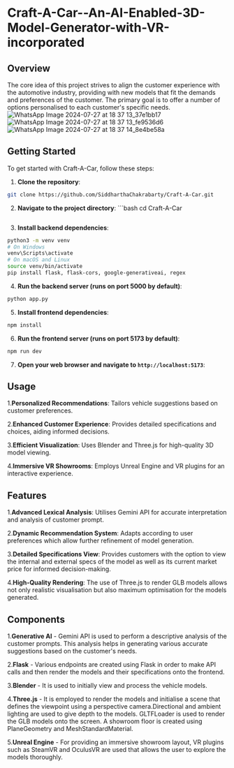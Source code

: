 # Craft-A-Car--An-AI-Enabled-3D-Model-Generator-with-VR-incorporated
## Overview
The core idea of this project strives to align the customer experience with the automotive industry, providing with new models that fit the demands and preferences of the customer. The primary goal is to offer a number of options personalised to each customer's specific needs.
![WhatsApp Image 2024-07-27 at 18 37 13_37e1bb17](https://github.com/user-attachments/assets/a5b49429-71f6-4db3-8333-e87bbe2e7102)
![WhatsApp Image 2024-07-27 at 18 37 13_fe9536d6](https://github.com/user-attachments/assets/0a710333-8b67-496a-b9b1-6ed71102db5b)
![WhatsApp Image 2024-07-27 at 18 37 14_8e4be58a](https://github.com/user-attachments/assets/b263a27e-8afa-4c01-8d1a-0268e5876d22)


  ## Getting Started
  To get started with Craft-A-Car, follow these steps:

  1. **Clone the repository**:
   ```bash
   git clone https://github.com/SiddharthaChakrabarty/Craft-A-Car.git
  ```

  2. **Navigate to the project directory**:
    ```bash
     cd Craft-A-Car
     ```

  3. **Install backend dependencies**:
   ```bash
   python3 -m venv venv
   # On Windows
   venv\Scripts\activate
   # On macOS and Linux
   source venv/bin/activate
   pip install flask, flask-cors, google-generativeai, regex
  ```

  4. **Run the backend server (runs on port 5000 by default)**:
   ```bash
   python app.py
   ```

  5. **Install frontend dependencies**:
   ```bash
   npm install
   ```

  6. **Run the frontend server (runs on port 5173 by default)**:
   ```bash
   npm run dev
   ```

  7. **Open your web browser and navigate to `http://localhost:5173`**:

  ## Usage
  1.**Personalized Recommendations**:
    Tailors vehicle suggestions based on customer preferences.

  2.**Enhanced Customer Experience**:
    Provides detailed specifications and choices, aiding informed decisions.

  3.**Efficient Visualization**:
    Uses Blender and Three.js for high-quality 3D model viewing.

  4.**Immersive VR Showrooms**:
    Employs Unreal Engine and VR plugins for an interactive experience.

  ## Features
  1.**Advanced Lexical Analysis**: Utilises Gemini API for accurate interpretation and analysis of customer prompt.

  2.**Dynamic Recommendation System**: Adapts according to user preferences which allow further refinement of model generation.

  3.**Detailed Specifications View**: Provides customers with the option to view the internal and external specs of the model as well as its current market price for informed decision-making.

  4.**High-Quality Rendering**: The use of Three.js to render GLB models allows not only realistic visualisation but also maximum optimisation for the models generated.

  ## Components
  1.**Generative AI** - Gemini API is used to perform a descriptive analysis of the customer prompts. This analysis helps in generating various accurate suggestions based on the customer's needs.

  2.**Flask** - Various endpoints are created using Flask in order to make API calls and then  render the models and their specifications onto the frontend.

  3.**Blender** - It is used to initially view and process the vehicle models.

  4.**Three.js** - It is employed to render the models and initialise a scene that defines the viewpoint using a perspective camera.Directional and ambient lighting are used to give depth to the models. GLTFLoader is used to render the GLB models onto the screen. A showroom floor is created using PlaneGeometry and MeshStandardMaterial.
  
  5.**Unreal Engine** - For providing an immersive showroom layout, VR plugins such as SteamVR and OculusVR are used that allows the user to explore the models thoroughly.

